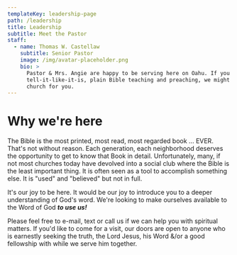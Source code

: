 ```yaml
---
templateKey: leadership-page
path: /leadership
title: Leadership
subtitle: Meet the Pastor
staff:
  - name: Thomas W. Castellaw
    subtitle: Senior Pastor
    image: /img/avatar-placeholder.png
    bio: >
      Pastor & Mrs. Angie are happy to be serving here on Oahu. If you like
      tell-it-like-it-is, plain Bible teaching and preaching, we might be the
      church for you.​
---
```

# Why we're here

The Bible is the most printed, most read, most regarded book ... EVER. That's not without reason. Each generation, each neighborhood deserves the opportunity to get to know that Book in detail. Unfortunately, many, if not most churches today have devolved into a social club where the Bible is the least important thing. It is often seen as a tool to accomplish something else. It is "used" and "believed" but not in full. 

It's our joy to be here. It would be our joy to introduce you to a deeper understanding of God's word. We're looking to make ourselves available to the Word of God ***to use us!*** 

Please feel free to e-mail, text or call us if we can help you with spiritual matters. If you'd like to come for a visit, our doors are open to anyone who is earnestly seeking the truth, the Lord Jesus, his Word &/or a good fellowship with while we serve him together.